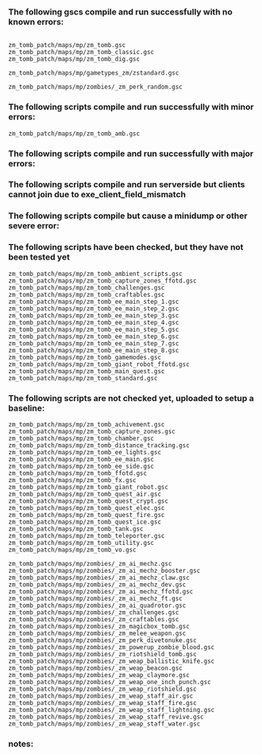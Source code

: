 ### The following gscs compile and run successfully with no known errors:
```

zm_tomb_patch/maps/mp/zm_tomb.gsc
zm_tomb_patch/maps/mp/zm_tomb_classic.gsc
zm_tomb_patch/maps/mp/zm_tomb_dig.gsc

zm_tomb_patch/maps/mp/gametypes_zm/zstandard.gsc

zm_tomb_patch/maps/mp/zombies/_zm_perk_random.gsc
```
### The following scripts compile and run successfully with minor errors:
```
zm_tomb_patch/maps/mp/zm_tomb_amb.gsc
```
### The following scripts compile and run successfully with major errors:

### The following scripts compile and run serverside but clients cannot join due to exe_client_field_mismatch

### The following scripts compile but cause a minidump or other severe error:

### The following scripts have been checked, but they have not been tested yet
```
zm_tomb_patch/maps/mp/zm_tomb_ambient_scripts.gsc
zm_tomb_patch/maps/mp/zm_tomb_capture_zones_ffotd.gsc
zm_tomb_patch/maps/mp/zm_tomb_challenges.gsc
zm_tomb_patch/maps/mp/zm_tomb_craftables.gsc
zm_tomb_patch/maps/mp/zm_tomb_ee_main_step_1.gsc
zm_tomb_patch/maps/mp/zm_tomb_ee_main_step_2.gsc
zm_tomb_patch/maps/mp/zm_tomb_ee_main_step_3.gsc
zm_tomb_patch/maps/mp/zm_tomb_ee_main_step_4.gsc
zm_tomb_patch/maps/mp/zm_tomb_ee_main_step_5.gsc
zm_tomb_patch/maps/mp/zm_tomb_ee_main_step_6.gsc
zm_tomb_patch/maps/mp/zm_tomb_ee_main_step_7.gsc
zm_tomb_patch/maps/mp/zm_tomb_ee_main_step_8.gsc
zm_tomb_patch/maps/mp/zm_tomb_gamemodes.gsc
zm_tomb_patch/maps/mp/zm_tomb_giant_robot_ffotd.gsc
zm_tomb_patch/maps/mp/zm_tomb_main_quest.gsc
zm_tomb_patch/maps/mp/zm_tomb_standard.gsc
```
### The following scripts are not checked yet, uploaded to setup a baseline:
```
zm_tomb_patch/maps/mp/zm_tomb_achivement.gsc
zm_tomb_patch/maps/mp/zm_tomb_capture_zones.gsc
zm_tomb_patch/maps/mp/zm_tomb_chamber.gsc
zm_tomb_patch/maps/mp/zm_tomb_distance_tracking.gsc
zm_tomb_patch/maps/mp/zm_tomb_ee_lights.gsc
zm_tomb_patch/maps/mp/zm_tomb_ee_main.gsc
zm_tomb_patch/maps/mp/zm_tomb_ee_side.gsc
zm_tomb_patch/maps/mp/zm_tomb_ffotd.gsc
zm_tomb_patch/maps/mp/zm_tomb_fx.gsc
zm_tomb_patch/maps/mp/zm_tomb_giant_robot.gsc
zm_tomb_patch/maps/mp/zm_tomb_quest_air.gsc
zm_tomb_patch/maps/mp/zm_tomb_quest_crypt.gsc
zm_tomb_patch/maps/mp/zm_tomb_quest_elec.gsc
zm_tomb_patch/maps/mp/zm_tomb_quest_fire.gsc
zm_tomb_patch/maps/mp/zm_tomb_quest_ice.gsc
zm_tomb_patch/maps/mp/zm_tomb_tank.gsc
zm_tomb_patch/maps/mp/zm_tomb_teleporter.gsc
zm_tomb_patch/maps/mp/zm_tomb_utility.gsc
zm_tomb_patch/maps/mp/zm_tomb_vo.gsc

zm_tomb_patch/maps/mp/zombies/_zm_ai_mechz.gsc
zm_tomb_patch/maps/mp/zombies/_zm_ai_mechz_booster.gsc
zm_tomb_patch/maps/mp/zombies/_zm_ai_mechz_claw.gsc
zm_tomb_patch/maps/mp/zombies/_zm_ai_mechz_dev.gsc
zm_tomb_patch/maps/mp/zombies/_zm_ai_mechz_ffotd.gsc
zm_tomb_patch/maps/mp/zombies/_zm_ai_mechz_ft.gsc
zm_tomb_patch/maps/mp/zombies/_zm_ai_quadrotor.gsc
zm_tomb_patch/maps/mp/zombies/_zm_challenges.gsc
zm_tomb_patch/maps/mp/zombies/_zm_craftables.gsc
zm_tomb_patch/maps/mp/zombies/_zm_magicbox_tomb.gsc
zm_tomb_patch/maps/mp/zombies/_zm_melee_weapon.gsc
zm_tomb_patch/maps/mp/zombies/_zm_perk_divetonuke.gsc
zm_tomb_patch/maps/mp/zombies/_zm_powerup_zombie_blood.gsc
zm_tomb_patch/maps/mp/zombies/_zm_riotshield_tomb.gsc
zm_tomb_patch/maps/mp/zombies/_zm_weap_ballistic_knife.gsc
zm_tomb_patch/maps/mp/zombies/_zm_weap_beacon.gsc
zm_tomb_patch/maps/mp/zombies/_zm_weap_claymore.gsc
zm_tomb_patch/maps/mp/zombies/_zm_weap_one_inch_punch.gsc
zm_tomb_patch/maps/mp/zombies/_zm_weap_riotshield.gsc
zm_tomb_patch/maps/mp/zombies/_zm_weap_staff_air.gsc
zm_tomb_patch/maps/mp/zombies/_zm_weap_staff_fire.gsc
zm_tomb_patch/maps/mp/zombies/_zm_weap_staff_lightning.gsc
zm_tomb_patch/maps/mp/zombies/_zm_weap_staff_revive.gsc
zm_tomb_patch/maps/mp/zombies/_zm_weap_staff_water.gsc
```

### notes:
